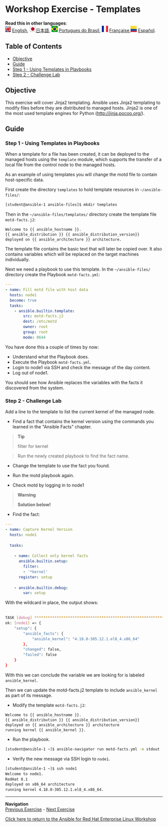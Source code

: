 # Workshop Exercise - Templates

**Read this in other languages**:
<br>![uk](../../../images/uk.png) [English](README.md),  ![japan](../../../images/japan.png)[日本語](README.ja.md), ![brazil](../../../images/brazil.png) [Portugues do Brasil](README.pt-br.md), ![france](../../../images/fr.png) [Française](README.fr.md),![Español](../../../images/col.png) [Español](README.es.md).

## Table of Contents

* [Objective](#objective)
* [Guide](#guide)
* [Step 1 - Using Templates in Playbooks](#step-1---using-templates-in-playbooks)
* [Step 2 - Challenge Lab](#step-2---challenge-lab)

## Objective

This exercise will cover Jinja2 templating. Ansible uses Jinja2 templating to modify files before they are distributed to managed hosts. Jinja2 is one of the most used template engines for Python (<http://jinja.pocoo.org/>).

## Guide

### Step 1 - Using Templates in Playbooks

When a template for a file has been created, it can be deployed to the managed hosts using the `template` module, which supports the transfer of a local file from the control node to the managed hosts.

As an example of using templates you will change the motd file to contain host-specific data.

First create the directory `templates` to hold template resources in `~/ansible-files/`:

```bash
[student@ansible-1 ansible-files]$ mkdir templates
```

Then in the `~/ansible-files/templates/` directory create the template file `motd-facts.j2`:

<!-- {% raw %} -->

```html+jinja
Welcome to {{ ansible_hostname }}.
{{ ansible_distribution }} {{ ansible_distribution_version}}
deployed on {{ ansible_architecture }} architecture.
```

<!-- {% endraw %} -->

The template file contains the basic text that will later be copied over. It also contains variables which will be replaced on the target machines individually.

Next we need a playbook to use this template. In the `~/ansible-files/` directory create the Playbook `motd-facts.yml`:

```yaml
---
- name: Fill motd file with host data
  hosts: node1
  become: true
  tasks:
    - ansible.builtin.template:
        src: motd-facts.j2
        dest: /etc/motd
        owner: root
        group: root
        mode: 0644
```

You have done this a couple of times by now:

* Understand what the Playbook does.
* Execute the Playbook `motd-facts.yml`.
* Login to node1 via SSH and check the message of the day content.
* Log out of node1.

You should see how Ansible replaces the variables with the facts it discovered from the system.

### Step 2 - Challenge Lab

Add a line to the template to list the current kernel of the managed node.

* Find a fact that contains the kernel version using the commands you learned in the "Ansible Facts" chapter.

> **Tip**
>
> filter for kernel

> Run the newly created playbook to find the fact name.

* Change the template to use the fact you found.

* Run the motd playbook again.

* Check motd by logging in to node1

> **Warning**
>
> **Solution below\!**

* Find the fact:

```yaml
---
- name: Capture Kernel Version
  hosts: node1

  tasks:

    - name: Collect only kernel facts
      ansible.builtin.setup:
        filter:
        - '*kernel'
      register: setup

    - ansible.builtin.debug:
        var: setup
```

With the wildcard in place, the output shows:

```bash

TASK [debug] *******************************************************************
ok: [node1] => {
    "setup": {
        "ansible_facts": {
            "ansible_kernel": "4.18.0-305.12.1.el8_4.x86_64"
        },
        "changed": false,
        "failed": false
    }
}
```

With this we can conclude the variable we are looking for is labeled `ansible_kernel`.

Then we can update the motd-facts.j2 template to include `ansible_kernel` as part of its message.

* Modify the template `motd-facts.j2`:

<!-- {% raw %} -->

```html+jinja
Welcome to {{ ansible_hostname }}.
{{ ansible_distribution }} {{ ansible_distribution_version}}
deployed on {{ ansible_architecture }} architecture
running kernel {{ ansible_kernel }}.
```

<!-- {% endraw %} -->

* Run the playbook.

```bash
[student@ansible-1 ~]$ ansible-navigator run motd-facts.yml -m stdout
```

* Verify the new message via SSH login to `node1`.

```bash
[student@ansible-1 ~]$ ssh node1
Welcome to node1.
RedHat 8.1
deployed on x86_64 architecture
running kernel 4.18.0-305.12.1.el8_4.x86_64.
```

---
**Navigation**
<br>
[Previous Exercise](../1.5-handlers) - [Next Exercise](../1.7-role)

[Click here to return to the Ansible for Red Hat Enterprise Linux Workshop](../README.md#section-1---ansible-engine-exercises)
